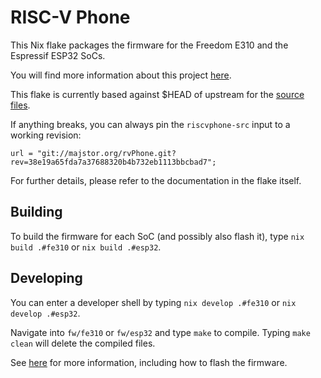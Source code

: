 # RISC-V Phone

This Nix flake packages the firmware for the Freedom E310 and the Espressif ESP32 SoCs.

You will find more information about this project [here](http://majstor.org/rvphone/).

This flake is currently based against $HEAD of upstream for the [source files](http://majstor.org/gitweb/?p=rvPhone.git;a=tree).

If anything breaks, you can always pin the `riscvphone-src` input to a working revision:

```
url = "git://majstor.org/rvPhone.git?rev=38e19a65fda7a37688320b4b732eb1113bbcbad7";
```

For further details, please refer to the documentation in the flake itself.


## Building

To build the firmware for each SoC (and possibly also flash it), type `nix build .#fe310` or `nix build .#esp32`.


## Developing

You can enter a developer shell by typing `nix develop .#fe310` or `nix develop .#esp32`. 

Navigate into `fw/fe310` or `fw/esp32` and type `make` to compile. Typing `make clean` will delete the compiled files.

See [here](http://majstor.org/rvphone/build.html) for more information, including how to flash the firmware.